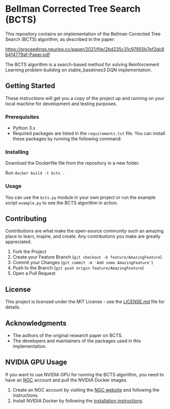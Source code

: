 # Bellman Corrected Tree Search (BCTS)

This repository contains an implementation of the Bellman Corrected Tree Search (BCTS) algorithm, as described in the paper:

https://proceedings.neurips.cc/paper/2021/file/2bd235c31c97855b7ef2dc8b414779af-Paper.pdf

The BCTS algorithm is a search-based method for solving Reinforcement Learning problem building on stable_baselines3 DQN implementation. 

## Getting Started

These instructions will get you a copy of the project up and running on your local machine for development and testing purposes.

### Prerequisites

- Python 3.x
- Required packages are listed in the `requirements.txt` file. You can install these packages by running the following command:


### Installing

Download the Dockerfile file from the repository in a new folder. 

Run `docker build -t bcts .`

### Usage

You can use the `bcts.py` module in your own project or run the example script `example.py` to see the BCTS algorithm in action.

## Contributing

Contributions are what make the open-source community such an amazing place to learn, inspire, and create. Any contributions you make are greatly appreciated.

1. Fork the Project
2. Create your Feature Branch (`git checkout -b feature/AmazingFeature`)
3. Commit your Changes (`git commit -m 'Add some AmazingFeature'`)
4. Push to the Branch (`git push origin feature/AmazingFeature`)
5. Open a Pull Request

## License

This project is licensed under the MIT License - see the [LICENSE.md](LICENSE.md) file for details.

## Acknowledgments

- The authors of the original research paper on BCTS.
- The developers and maintainers of the packages used in this implementation.

## NVIDIA GPU Usage

If you want to use NVIDIA GPU for running the BCTS algorithm, you need to have an [NGC](https://ngc.nvidia.com) account and pull the NVIDIA Docker images.

1. Create an NGC account by visiting the [NGC website](https://ngc.nvidia.com/signup) and following the instructions.
2. Install NVIDIA Docker by following the [installation instructions](https://github.com/NVIDIA/nvidia-docker).




